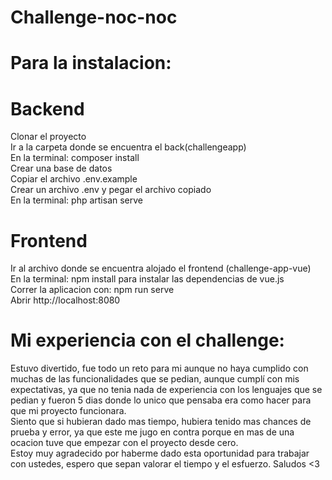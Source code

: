 # Challenge-noc-noc


# Para la instalacion: 

# Backend
Clonar el proyecto
<br>
Ir a la carpeta donde se encuentra el back(challengeapp)
<br>
En la terminal: composer install
<br>
Crear una base de datos
<br>
Copiar el archivo .env.example 
<br>
Crear un archivo .env  y pegar el archivo copiado
<br>
En la terminal: php artisan serve

# Frontend
Ir al archivo donde se encuentra alojado el frontend (challenge-app-vue)
<br>
En la terminal: npm install para instalar las dependencias de vue.js 
<br>
Correr la aplicacion con: npm run serve
<br>
Abrir http://localhost:8080

# Mi experiencia con el challenge:
Estuvo divertido, fue todo un reto para mi aunque no haya cumplido con muchas de las funcionalidades que se pedian, aunque cumplí con mis expectativas, ya que no tenia nada de experiencia con los lenguajes que se pedian
y fueron 5 dias donde lo unico que pensaba era como hacer para que mi proyecto funcionara.
<br>
Siento que si hubieran dado mas tiempo, hubiera tenido mas chances de prueba y error, ya que este me jugo en contra porque en mas de una ocacion tuve que empezar con el proyecto desde cero.
<br>
Estoy muy agradecido por haberme dado esta oportunidad para trabajar con ustedes, espero que sepan valorar el tiempo y el esfuerzo. Saludos <3
